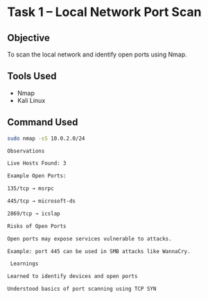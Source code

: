 # Task 1 – Local Network Port Scan

##  Objective
To scan the local network and identify open ports using Nmap.

##  Tools Used
- Nmap
- Kali Linux

##  Command Used
```bash
sudo nmap -sS 10.0.2.0/24

Observations

Live Hosts Found: 3

Example Open Ports:

135/tcp → msrpc

445/tcp → microsoft-ds

2869/tcp → icslap

Risks of Open Ports

Open ports may expose services vulnerable to attacks.

Example: port 445 can be used in SMB attacks like WannaCry.

 Learnings

Learned to identify devices and open ports

Understood basics of port scanning using TCP SYN
